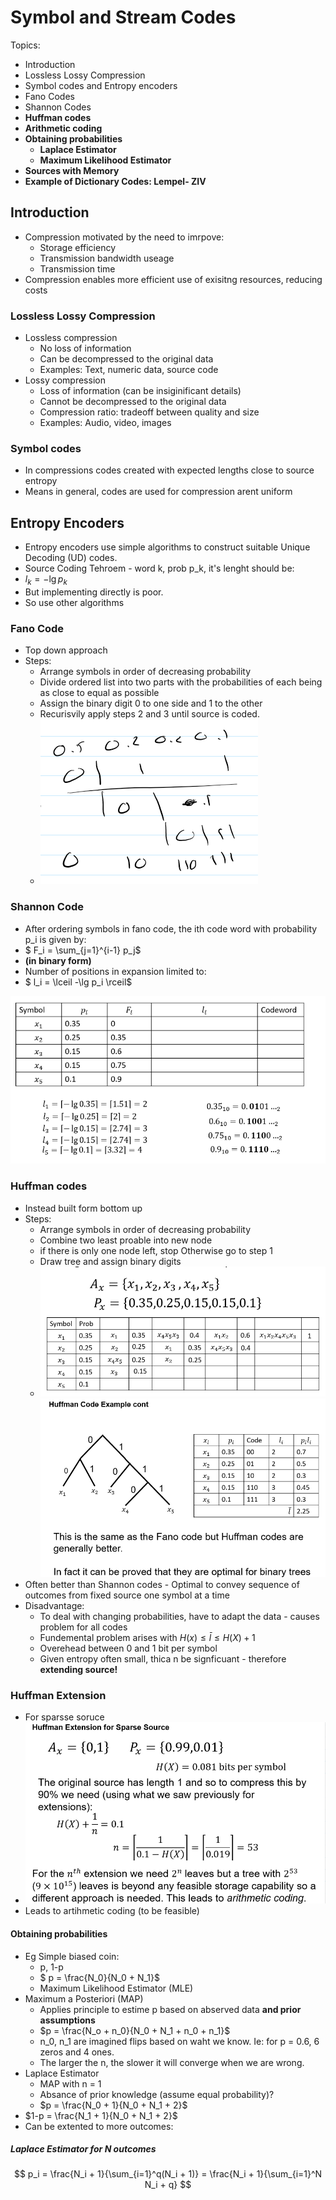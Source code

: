 # Symbol and Stream Codes

Topics:
- Introduction
- Lossless Lossy Compression
- Symbol codes and Entropy encoders
- Fano Codes
- Shannon Codes
- **Huffman codes**
- **Arithmetic coding**
- **Obtaining probabilities**
  - **Laplace Estimator**
  - **Maximum Likelihood Estimator**
- **Sources with Memory**
- **Example of Dictionary Codes: Lempel- ZIV**

## Introduction
- Compression motivated by the need to imrpove:
  - Storage efficiency
  - Transmission bandwidth useage
  - Transmission time
- Compression enables more efficient use of exisitng resources, reducing costs

### Lossless Lossy Compression
- Lossless compression
  - No loss of information
  - Can be decompressed to the original data
  - Examples: Text, numeric data, source code
- Lossy compression
  - Loss of information (can be insiginificant details)
  - Cannot be decompressed to the original data
  - Compression ratio: tradeoff between quality and size
  - Examples: Audio, video, images
  

### Symbol codes
- In compressions codes created with expected lengths close to source entropy
- Means in general, codes are used for compression arent uniform


## Entropy Encoders
- Entropy encoders use simple algorithms to construct suitable Unique Decoding (UD) codes.
- Source Coding Tehroem - word k, prob p_k, it's lenght should be:
- $l_k  = - \lg p_k$
- But implementing directly is poor. 
- So use other algorithms


### Fano Code
- Top down approach
- Steps:
  - Arrange symbols in order of decreasing probability
  - Divide ordered list into two parts with the probabilities of each being as close to equal as possible
  - Assign the binary digit 0 to one side and 1 to the other
  - Recurisvily apply steps 2 and 3 until source is coded.
  - ![alt text](imgs/symbol_and_stream_codes/image.png)
  

### Shannon Code
- After ordering symbols in fano code, the ith code word with probability p_i is given by:
- $ F_i = \sum_{j=1}^{i-1} p_j$
- **(in binary form)**
- Number of positions in expansion limited to:
- $ l_i = \lceil -\lg p_i \rceil$

![alt text](imgs/symbol_and_stream_codes/image-1.png)


### Huffman codes
- Instead built form bottom up
- Steps:
  - Arrange symbols in order of decreasing probability
  - Combine two least proable into new node
  - if there is only one node left, stop Otherwise go to step 1
  - Draw tree and assign binary digits
  - ![alt text](imgs/symbol_and_stream_codes/image-2.png) 
![alt text](imgs/symbol_and_stream_codes/image-3.png)
- Often better than Shannon codes - Optimal to convey sequence of outcomes from fixed source one symbol at a time
- Disadvantage:
  - To deal with changing probabilities, have to adapt the data - causes problem for all codes
  - Fundemental problem arises with $H(x) \leq \bar{l} \leq H(X) + 1$
  - Overehead between 0 and 1 bit per symbol
  - Given entropy often small, thica n be signficuant - therefore **extending source!**

### Huffman Extension
- For sparsse soruce 
- ![alt text](imgs/symbol_and_stream_codes/image-4.png)
- Leads to artihmetic coding (to be feasible)

#### Obtaining probabilities
- Eg Simple biased coin:
  - p, 1-p
  - $ p = \frac{N_0}{N_0 + N_1}$
  - Maximum Likelihood Estimator (MLE) 
- Maximum a Posteriori (MAP)
  - Applies principle to estime p based on abserved data **and prior assumptions** 
  - $p = \frac{N_o + n_0}{N_0 + N_1 + n_0 + n_1}$
  - n_0, n_1 are imagined flips based on waht we know. Ie: for p = 0.6, 6 zeros and 4 ones. 
  - The larger the n, the slower it will converge when we are wrong.
- Laplace Estimator
  - MAP with n = 1
  - Absance of prior knowledge (assume equal probability)?
  - $p = \frac{N_0 + 1}{N_0 + N_1 + 2}$
 - $1-p = \frac{N_1 + 1}{N_0 + N_1 + 2}$  
 - Can be extented to more outcomes:

##### Laplace Estimator for N outcomes
$$
p_i = \frac{N_i + 1}{\sum_{i=1}^q(N_i + 1)} = \frac{N_i + 1}{\sum_{i=1}^N N_i + q}
$$